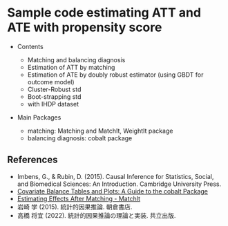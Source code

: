 # Sample code estimating ATT and ATE with propensity score

- Contents

  - Matching and balancing diagnosis
  - Estimation of ATT by matching
  - Estimation of ATE by doubly robust estimator (using GBDT for outcome model)
  - Cluster-Robust std
  - Boot-strapping std
  - with IHDP dataset

- Main Packages
  - matching: Matching and MatchIt, WeightIt package
  - balancing diagnosis: cobalt package

## References

- Imbens, G., & Rubin, D. (2015). Causal Inference for Statistics, Social, and Biomedical Sciences: An Introduction. Cambridge University Press.
- [Covariate Balance Tables and Plots: A Guide to the cobalt Package](https://cran.r-project.org/web/packages/cobalt/vignettes/cobalt.html#comparing-balancing-methods)
- [Estimating Effects After Matching - MatchIt](https://kosukeimai.github.io/MatchIt/articles/estimating-effects.html)
- 岩崎 学 (2015). 統計的因果推論. 朝倉書店.
- 高橋 将宜 (2022). 統計的因果推論の理論と実装. 共立出版.
